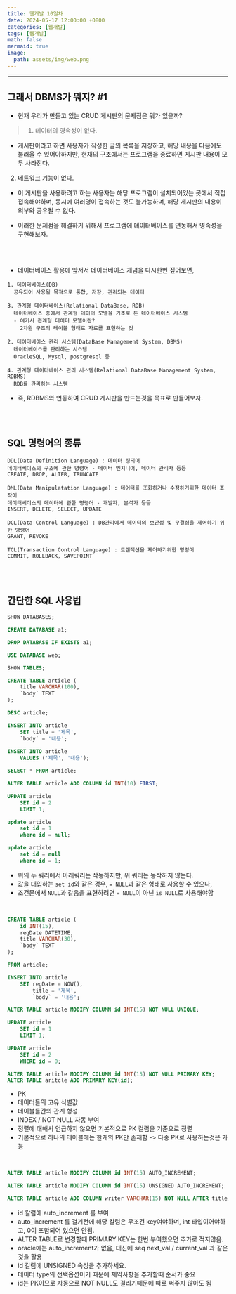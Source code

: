 ```yaml
---
title: 웹개발 10일차
date: 2024-05-17 12:00:00 +0800
categories: [웹개발]
tags: [웹개발]
math: false
mermaid: true
image:
  path: assets/img/web.png
---
```


<hr style="border:1px solid white">

## 그래서 DBMS가 뭐지? #1
- 현재 우리가 만들고 있는 CRUD 게시판의 문제점은 뭐가 있을까?

> 1. 데이터의 영속성이 없다. 
  - 게시판이라고 하면 사용자가 작성한 글의 목록을 저장하고, 해당 내용을 다음에도 불러올 수 있어야하지만, 현재의 구조에서는 프로그램을 종료하면 게시판 내용이 모두 사라진다.
2. 네트워크 기능이 없다.
  - 이 게시판을 사용하려고 하는 사용자는 해당 프로그램이 설치되어있는 곳에서 직접 접속해야하며, 동시에 여러명이 접속하는 것도 불가능하며, 해당 게시판의 내용이 외부와 공유될 수 없다.

- 이러한 문제점을 해결하기 위해서 프로그램에 데이터베이스를 연동해서 영속성을 구현해보자.
    
<br/><br/>

- 데이터베이스 활용에 앞서서 데이터베이스 개념을 다시한번 짚어보면,

```
1. 데이터베이스(DB)
  공유되어 사용될 목적으로 통합, 저장, 관리되는 데이터

3. 관계형 데이터베이스(Relational DataBase, RDB)
  데이터베이스 중에서 관계형 데이터 모델을 기초로 둔 데이터베이스 시스템
  - 여기서 관계형 데이터 모델이란?
    2차원 구조의 테이블 형태로 자료를 표현하는 것

2. 데이터베이스 관리 시스템(DataBase Management System, DBMS)
  데이터베이스를 관리하는 시스템
  OracleSQL, Mysql, postgresql 등

4. 관계형 데이터베이스 관리 시스템(Relational DataBase Management System, RDBMS)
  RDB를 관리하는 시스템
```
- 즉, RDBMS와 연동하여 CRUD 게시판을 만드는것을 목표로 만들어보자.


<br/><br/>

## SQL 명령어의 종류

```
DDL(Data Definition Language) : 데이터 정의어
데이터베이스의 구조에 관한 명령어 - 데이터 엔지니어, 데이터 관리자 등등
CREATE, DROP, ALTER, TRUNCATE

DML(Data Manipulatation Language) : 데어터를 조회하거나 수정하기위한 데이터 조작어
데이터베이스의 데이터에 관한 명령어 - 개발자, 분석가 등등
INSERT, DELETE, SELECT, UPDATE

DCL(Data Control Language) : DB관리에서 데이터의 보안성 및 무결성을 제어하기 위한 명령어
GRANT, REVOKE

TCL(Transaction Control Language) : 트랜잭션을 제어하기위한 명령어
COMMIT, ROLLBACK, SAVEPOINT
```

<br/><br/>

## 간단한 SQL 사용법

```sql
SHOW DATABASES;

CREATE DATABASE a1;

DROP DATABASE IF EXISTS a1;

USE DATABASE web;

SHOW TABLES;

CREATE TABLE article (
    title VARCHAR(100),
    `body` TEXT
);

DESC article;

INSERT INTO article
    SET title = '제목',
    `body` = '내용';
    
INSERT INTO article
	VALUES ('제목', '내용');

SELECT * FROM article;

ALTER TABLE article ADD COLUMN id INT(10) FIRST;

UPDATE article
    SET id = 2 
    LIMIT 1;
```

```sql
update article 
	set id = 1
	where id = null;

update article
	set id = null
	where id = 1;
```
- 위의 두 쿼리에서 아래쿼리는 작동하지만, 위 쿼리는 동작하지 않는다.
- 값을 대입하는 `set id`와 같은 경우, `= NULL`과 같은 형태로 사용할 수 있으나,
- 조건문에서 `NULL`과 같음을 표현하려면 `= NULL`이 아닌 `is NULL`로 사용해야함

<br/>

```sql
CREATE TABLE article (
    id INT(15),
    regDate DATETIME,
    title VARCHAR(30),
    `body` TEXT
);

FROM article;

INSERT INTO article
    SET regDate = NOW(),
        title = '제목',
        `body` = '내용';

ALTER TABLE article MODIFY COLUMN id INT(15) NOT NULL UNIQUE;

UPDATE article
    SET id = 1
    LIMIT 1;

UPDATE article
    SET id = 2
    WHERE id = 0;
```

```sql
ALTER TABLE article MODIFY COLUMN id INT(15) NOT NULL PRIMARY KEY;
ALTER TABLE aritcle ADD PRIMARY KEY(id);
```
- PK
- 데이터들의 고유 식별값
- 테이블들간의 관계 형성
- INDEX / NOT NULL 자동 부여
- 정렬에 대해서 언급하지 않으면 기본적으로 PK 컬럼을 기준으로 정렬
- 기본적으로 하나의 테이블에는 한개의 PK만 존재함 -> 다중 PK로 사용하는것은 가능

<br/>

```sql
ALTER TABLE article MODIFY COLUMN id INT(15) AUTO_INCREMENT;

ALTER TABLE article MODIFY COLUMN id INT(15) UNSIGNED AUTO_INCREMENT;

ALTER TABLE article ADD COLUMN writer VARCHAR(15) NOT NULL AFTER title;
```
- id 칼럼에 auto_increment 를 부여
- auto_increment 를 걸기전에 해당 칼럼은 무조건 key여야하며, int 타입이어야하고, 0이 포함되어 있으면 안됨.
- ALTER TABLE로 변경할때 PRIMARY KEY는 한번 부여했으면 추가로 적지않음.
- oracle에는 auto_increment가 없음, 대신에 seq next_val / current_val 과 같은 것을 활용
- id 칼럼에 UNSIGNED 속성을 추가하세요.
- 데이터 type의 선택옵션이기 때문에 제약사항을 추가할때 순서가 중요
- id는 PK이므로 자동으로 NOT NULL도 걸리기때문에 따로 써주지 않아도 됨